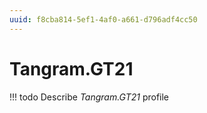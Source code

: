 ```yaml
---
uuid: f8cba814-5ef1-4af0-a661-d796adf4cc50
---
```



# Tangram.GT21


<!-- prettier-ignore -->
!!! todo
    Describe *Tangram.GT21* profile

